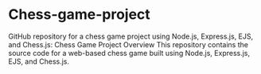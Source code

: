 # Chess-game-project
GitHub repository for a chess game project using Node.js, Express.js, EJS, and Chess.js:  Chess Game Project Overview This repository contains the source code for a web-based chess game built using Node.js, Express.js, EJS, and Chess.js.
